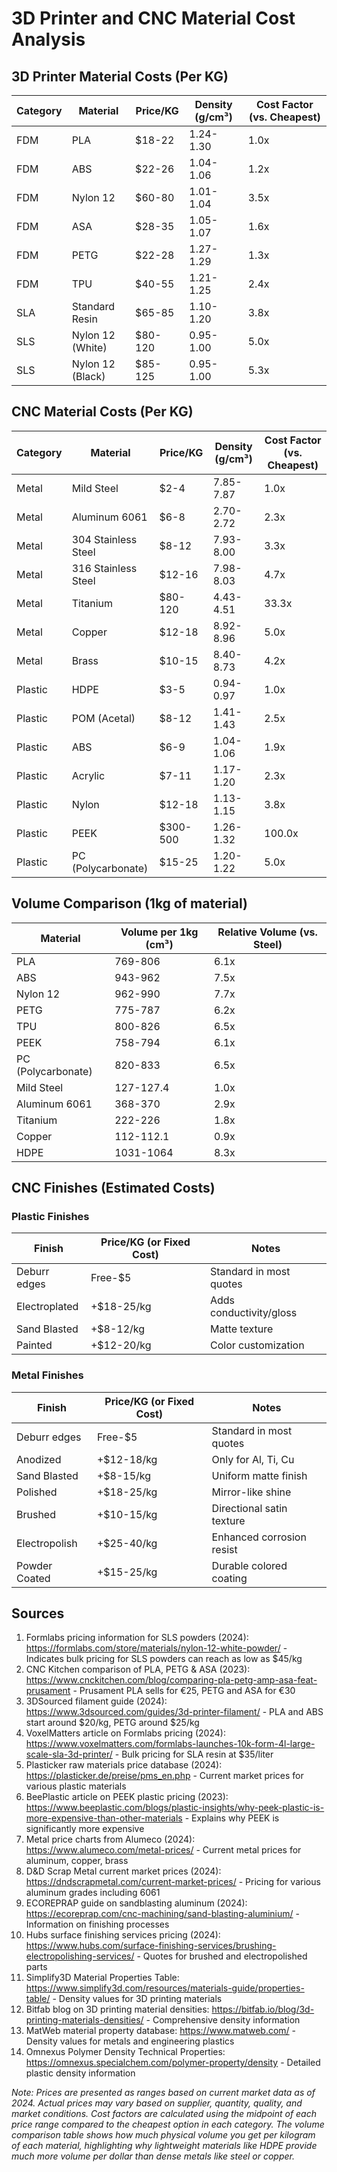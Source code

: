 # 3D Printer and CNC Material Cost Analysis

## 3D Printer Material Costs (Per KG)

| Category | Material           | Price/KG    | Density (g/cm³) | Cost Factor (vs. Cheapest) |
|----------|-------------------|-------------|----------------|----------------------------|
| FDM      | PLA               | $18-22      | 1.24-1.30      | 1.0x                       |
| FDM      | ABS               | $22-26      | 1.04-1.06      | 1.2x                       |
| FDM      | Nylon 12          | $60-80      | 1.01-1.04      | 3.5x                       |
| FDM      | ASA               | $28-35      | 1.05-1.07      | 1.6x                       |
| FDM      | PETG              | $22-28      | 1.27-1.29      | 1.3x                       |
| FDM      | TPU               | $40-55      | 1.21-1.25      | 2.4x                       |
| SLA      | Standard Resin    | $65-85      | 1.10-1.20      | 3.8x                       |
| SLS      | Nylon 12 (White)  | $80-120     | 0.95-1.00      | 5.0x                       |
| SLS      | Nylon 12 (Black)  | $85-125     | 0.95-1.00      | 5.3x                       |

## CNC Material Costs (Per KG)

| Category | Material              | Price/KG    | Density (g/cm³) | Cost Factor (vs. Cheapest) |
|----------|----------------------|-------------|----------------|----------------------------|
| Metal    | Mild Steel           | $2-4        | 7.85-7.87      | 1.0x                       |
| Metal    | Aluminum 6061        | $6-8        | 2.70-2.72      | 2.3x                       |
| Metal    | 304 Stainless Steel  | $8-12       | 7.93-8.00      | 3.3x                       |
| Metal    | 316 Stainless Steel  | $12-16      | 7.98-8.03      | 4.7x                       |
| Metal    | Titanium             | $80-120     | 4.43-4.51      | 33.3x                      |
| Metal    | Copper               | $12-18      | 8.92-8.96      | 5.0x                       |
| Metal    | Brass                | $10-15      | 8.40-8.73      | 4.2x                       |
| Plastic  | HDPE                 | $3-5        | 0.94-0.97      | 1.0x                       |
| Plastic  | POM (Acetal)         | $8-12       | 1.41-1.43      | 2.5x                       |
| Plastic  | ABS                  | $6-9        | 1.04-1.06      | 1.9x                       |
| Plastic  | Acrylic              | $7-11       | 1.17-1.20      | 2.3x                       |
| Plastic  | Nylon                | $12-18      | 1.13-1.15      | 3.8x                       |
| Plastic  | PEEK                 | $300-500    | 1.26-1.32      | 100.0x                     |
| Plastic  | PC (Polycarbonate)   | $15-25      | 1.20-1.22      | 5.0x                       |

## Volume Comparison (1kg of material)

| Material              | Volume per 1kg (cm³) | Relative Volume (vs. Steel) |
|----------------------|---------------------|----------------------------|
| PLA                  | 769-806             | 6.1x                       |
| ABS                  | 943-962             | 7.5x                       |
| Nylon 12             | 962-990             | 7.7x                       |
| PETG                 | 775-787             | 6.2x                       |
| TPU                  | 800-826             | 6.5x                       |
| PEEK                 | 758-794             | 6.1x                       |
| PC (Polycarbonate)   | 820-833             | 6.5x                       |
| Mild Steel           | 127-127.4           | 1.0x                       |
| Aluminum 6061        | 368-370             | 2.9x                       |
| Titanium             | 222-226             | 1.8x                       |
| Copper               | 112-112.1           | 0.9x                       |
| HDPE                 | 1031-1064           | 8.3x                       |

## CNC Finishes (Estimated Costs)

### Plastic Finishes

| Finish         | Price/KG (or Fixed Cost) | Notes                     |
|----------------|--------------------------|---------------------------|
| Deburr edges   | Free-$5                  | Standard in most quotes   |
| Electroplated  | +$18-25/kg               | Adds conductivity/gloss   |
| Sand Blasted   | +$8-12/kg                | Matte texture             |
| Painted        | +$12-20/kg               | Color customization       |

### Metal Finishes

| Finish         | Price/KG (or Fixed Cost) | Notes                     |
|----------------|--------------------------|---------------------------|
| Deburr edges   | Free-$5                  | Standard in most quotes   |
| Anodized       | +$12-18/kg               | Only for Al, Ti, Cu       |
| Sand Blasted   | +$8-15/kg                | Uniform matte finish      |
| Polished       | +$18-25/kg               | Mirror-like shine         |
| Brushed        | +$10-15/kg               | Directional satin texture |
| Electropolish  | +$25-40/kg               | Enhanced corrosion resist |
| Powder Coated  | +$15-25/kg               | Durable colored coating   |

## Sources

1. Formlabs pricing information for SLS powders (2024): https://formlabs.com/store/materials/nylon-12-white-powder/ - Indicates bulk pricing for SLS powders can reach as low as $45/kg
2. CNC Kitchen comparison of PLA, PETG & ASA (2023): https://www.cnckitchen.com/blog/comparing-pla-petg-amp-asa-feat-prusament - Prusament PLA sells for €25, PETG and ASA for €30
3. 3DSourced filament guide (2024): https://www.3dsourced.com/guides/3d-printer-filament/ - PLA and ABS start around $20/kg, PETG around $25/kg
4. VoxelMatters article on Formlabs pricing (2024): https://www.voxelmatters.com/formlabs-launches-10k-form-4l-large-scale-sla-3d-printer/ - Bulk pricing for SLA resin at $35/liter
5. Plasticker raw materials price database (2024): https://plasticker.de/preise/pms_en.php - Current market prices for various plastic materials
6. BeePlastic article on PEEK plastic pricing (2023): https://www.beeplastic.com/blogs/plastic-insights/why-peek-plastic-is-more-expensive-than-other-materials - Explains why PEEK is significantly more expensive
7. Metal price charts from Alumeco (2024): https://www.alumeco.com/metal-prices/ - Current metal prices for aluminum, copper, brass
8. D&D Scrap Metal current market prices (2024): https://dndscrapmetal.com/current-market-prices/ - Pricing for various aluminum grades including 6061
9. ECOREPRAP guide on sandblasting aluminum (2024): https://ecoreprap.com/cnc-machining/sand-blasting-aluminium/ - Information on finishing processes
10. Hubs surface finishing services pricing (2024): https://www.hubs.com/surface-finishing-services/brushing-electropolishing-services/ - Quotes for brushed and electropolished parts
11. Simplify3D Material Properties Table: https://www.simplify3d.com/resources/materials-guide/properties-table/ - Density values for 3D printing materials
12. Bitfab blog on 3D printing material densities: https://bitfab.io/blog/3d-printing-materials-densities/ - Comprehensive density information
13. MatWeb material property database: https://www.matweb.com/ - Density values for metals and engineering plastics
14. Omnexus Polymer Density Technical Properties: https://omnexus.specialchem.com/polymer-property/density - Detailed plastic density information

*Note: Prices are presented as ranges based on current market data as of 2024. Actual prices may vary based on supplier, quantity, quality, and market conditions. Cost factors are calculated using the midpoint of each price range compared to the cheapest option in each category. The volume comparison table shows how much physical volume you get per kilogram of each material, highlighting why lightweight materials like HDPE provide much more volume per dollar than dense metals like steel or copper.* 